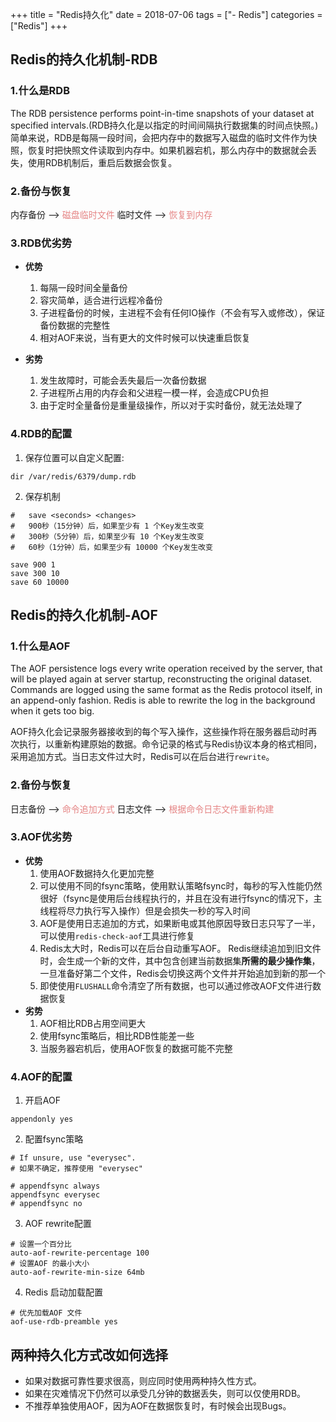 +++
title = "Redis持久化"
date = 2018-07-06
tags = ["- Redis"]
categories = ["Redis"]
+++

## Redis的持久化机制-RDB

### 1.什么是RDB
The RDB persistence performs point-in-time snapshots of your dataset at specified intervals.(RDB持久化是以指定的时间间隔执行数据集的时间点快照。)
简单来说，RDB是每隔一段时间，会把内存中的数据写入磁盘的临时文件作为快照，恢复时把快照文件读取到内存中。如果机器宕机，那么内存中的数据就会丢失，使用RDB机制后，重启后数据会恢复。

### 2.备份与恢复

内存备份 --> <font color="#e58484">磁盘临时文件</font>
临时文件 --> <font color="#e58484">恢复到内存</font>

### 3.RDB优劣势

* **优势**
    1. 每隔一段时间全量备份
    2. 容灾简单，适合进行远程冷备份
    3. 子进程备份的时候，主进程不会有任何IO操作（不会有写入或修改），保证备份数据的完整性
    4. 相对AOF来说，当有更大的文件时候可以快速重启恢复

* **劣势**
    1. 发生故障时，可能会丢失最后一次备份数据
    2. 子进程所占用的内存会和父进程一模一样，会造成CPU负担
    3. 由于定时全量备份是重量级操作，所以对于实时备份，就无法处理了

### 4.RDB的配置

1. 保存位置可以自定义配置:

```
dir /var/redis/6379/dump.rdb
```
2. 保存机制

```
#   save <seconds> <changes>
#   900秒（15分钟）后，如果至少有 1 个Key发生改变
#   300秒（5分钟）后，如果至少有 10 个Key发生改变
#   60秒（1分钟）后，如果至少有 10000 个Key发生改变

save 900 1
save 300 10
save 60 10000
```
## Redis的持久化机制-AOF

### 1.什么是AOF
The AOF persistence logs every write operation received by the server, that will be played again at server startup, reconstructing the original dataset. Commands are logged using the same format as the Redis protocol itself, in an append-only fashion. Redis is able to rewrite the log in the background when it gets too big.

AOF持久化会记录服务器接收到的每个写入操作，这些操作将在服务器启动时再次执行，以重新构建原始的数据。命令记录的格式与Redis协议本身的格式相同，采用追加方式。当日志文件过大时，Redis可以在后台进行`rewrite`。

### 2.备份与恢复

日志备份 --> <font color="#e58484">命令追加方式</font>
日志文件 --> <font color="#e58484">根据命令日志文件重新构建</font>

### 3.AOF优劣势

* **优势**
    1. 使用AOF数据持久化更加完整
    2. 可以使用不同的fsync策略，使用默认策略fsync时，每秒的写入性能仍然很好（fsync是使用后台线程执行的，并且在没有进行fsync的情况下，主线程将尽力执行写入操作）但是会损失一秒的写入时间
    3. AOF是使用日志追加的方式，如果断电或其他原因导致日志只写了一半，可以使用`redis-check-aof`工具进行修复 
    4. Redis太大时，Redis可以在后台自动重写AOF。 Redis继续追加到旧文件时，会生成一个新的文件，其中包含创建当前数据集**所需的最少操作集**，一旦准备好第二个文件，Redis会切换这两个文件并开始追加到新的那一个
    5. 即使使用`FLUSHALL`命令清空了所有数据，也可以通过修改AOF文件进行数据恢复
* **劣势**
    1. AOF相比RDB占用空间更大
    2. 使用fsync策略后，相比RDB性能差一些
    3. 当服务器宕机后，使用AOF恢复的数据可能不完整

### 4.AOF的配置

1. 开启AOF

```
appendonly yes
```

2. 配置fsync策略

```
# If unsure, use "everysec".
# 如果不确定，推荐使用 "everysec"

# appendfsync always
appendfsync everysec
# appendfsync no
```

3. AOF rewrite配置

```
# 设置一个百分比
auto-aof-rewrite-percentage 100
# 设置AOF 的最小大小
auto-aof-rewrite-min-size 64mb
``` 

4. Redis 启动加载配置

```
# 优先加载AOF 文件
aof-use-rdb-preamble yes
```

## 两种持久化方式改如何选择

- 如果对数据可靠性要求很高，则应同时使用两种持久性方式。
- 如果在灾难情况下仍然可以承受几分钟的数据丢失，则可以仅使用RDB。
- 不推荐单独使用AOF，因为AOF在数据恢复时，有时候会出现Bugs。

